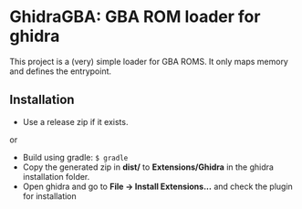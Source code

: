 # GhidraGBA: GBA ROM loader for ghidra
This project is a (very) simple loader for GBA ROMS. It only maps memory and defines the entrypoint.

## Installation
- Use a release zip if it exists.

or

- Build using gradle: ```$ gradle```
- Copy the generated zip in **dist/** to **Extensions/Ghidra** in the ghidra installation folder.
- Open ghidra and go to **File -> Install Extensions...** and check the plugin for installation
